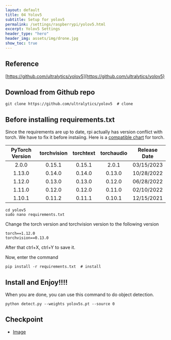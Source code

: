 ```yaml
---
layout: default
title: 04 Yolov5
subtitle: Setup for yolov5
permalink: /settings/raspberrypi/yolov5.html
excerpt: Yolov5 Settings
header_type: "hero"
header_img: assets/img/drone.jpg
show_toc: true
---
```


## Reference
[https://github.com/ultralytics/yolov5](https://github.com/ultralytics/yolov5)

## Download from Github repo
```
git clone https://github.com/ultralytics/yolov5  # clone
```

## Before installing requirements.txt
Since the requirements are up to date, rpi actually has version conflict with torch. We have to fix it before instaiing.
Here is a [compatible chart](https://github.com/pytorch/pytorch/wiki/PyTorch-Versions) for torch.

|  PyTorch Version  |  torchvision  |  torchtext  |  torchaudio  |  Release Date  |
|:-----------------:|:-------------:|:-----------:|:------------:|:--------------:|
|       2.0.0       |     0.15.1    |    0.15.1   |     2.0.1    |   03/15/2023   |
|      1.13.0       |     0.14.0    |    0.14.0   |    0.13.0    |   10/28/2022   |
|      1.12.0       |     0.13.0    |    0.13.0   |    0.12.0    |   06/28/2022   |
|      1.11.0       |     0.12.0    |    0.12.0   |    0.11.0    |   02/10/2022   |
|      1.10.1       |     0.11.2    |    0.11.1   |    0.10.1    |   12/15/2021   |

```
cd yolov5
sudo nano requirements.txt
```

Change the torch version and torchvision version to the following version
```
torch==1.12.0
torchvision==0.13.0
```

After that ctrl+X, ctrl+Y to save it.

Now, enter the command
```
pip install -r requirements.txt  # install
```

## Install and Enjoy!!!!
When you are done, you can use this command to do object detection.

```
python detect.py --weights yolov5s.pt --source 0
```

## Checkpoint
- [Image](https://rice.box.com/s/2nue74tb1cp89zjnk5b1p9djniv71i6p)